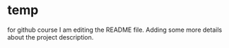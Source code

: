 # temp
for github course
I am editing the README file. Adding some more details about the project description.

